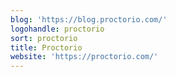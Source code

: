 ```yaml
---
blog: 'https://blog.proctorio.com/'
logohandle: proctorio
sort: proctorio
title: Proctorio
website: 'https://proctorio.com/'
---
```

